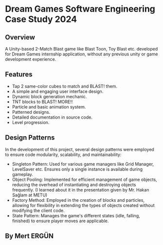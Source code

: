 # Dream Games Software Engineering Case Study 2024

## Overview
A Unity-based 2-Match Blast game like Blast Toon, Toy Blast etc. developed for Dream Games internship application, without any previous unity or game development experience.

## Features
- Tap 2 same-color cubes to match and BLAST! them.
- A simple and engaging user interface design.
- Dynamic block generation mechanic.
- TNT blocks to BLAST! MORE!!
- Particle and basic animation system.
- Patterned designs.
- Detailed documentation in source code.
- Level progression.

## Design Patterns
In the development of this project, several design patterns were employed to ensure code modularity, scalability, and maintainability:
- Singleton Pattern: Used for various game managers like Grid Manager, LevelSaver etc. Ensures only a single instance is available during gameplay.
- Object Pooling: Implemented for efficient management of game objects, reducing the overhead of instantiating and destroying objects frequently. (I learned about it in the presentation given by Mr. Hakan Sağlam at METU)
- Factory Method: Employed in the creation of blocks and particles, allowing for flexibility in extending the types of objects created without modifying the client code.
- State Pattern: Manages the game's different states (idle, falling, finished) to ensure player moves are applicable.

## By Mert ERGÜN
